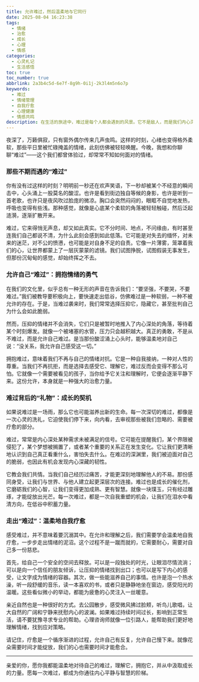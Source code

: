 ```yaml
---
title: 允许难过，然后温柔地与它同行
date: 2025-08-04 16:23:38
tags:
  - 情绪
  - 治愈
  - 成长
  - 心理
  - 情感
categories:
  - 心灵札记
  - 生活感悟
toc: true
toc_number: true
abbrlink: 2a3b4c5d-6e7f-8g9h-0i1j-2k3l4m5n6o7p
keywords:
  - 难过
  - 情绪管理
  - 自我疗愈
  - 心理健康
  - 情感共鸣
description: 在生活的旅途中，难过是每个人都会遇到的风景。它不是敌人，而是我们内心深处最真实的呼唤。这篇文章将带你一起，温柔地拥抱那些不期而遇的难过，理解它带来的深意，并学会如何与它同行，最终找到内心的平静与力量。
---
```


夜深了，万籁俱寂，只有窗外偶尔传来几声虫鸣。这样的时刻，心绪也变得格外柔软，那些平日里被忙碌掩盖的情绪，此刻仿佛被轻轻唤醒。今晚，我想和你聊聊“难过”——这个我们都曾体验过，却常常不知如何面对的情绪。

### 那些不期而遇的“难过”

你有没有过这样的时刻？明明前一秒还在欢声笑语，下一秒却被某个不经意的瞬间击中，心头涌上一股莫名的酸涩。也许是看到街边独自等候的身影，也许是听到一首老歌，也许只是夜风吹过脸庞的微凉。胸口会突然闷闷的，眼眶不自觉地发热，呼吸也变得有些浅。那种感觉，就像是心底某个柔软的角落被轻轻触碰，然后泛起涟漪，逐渐扩散开来。

难过，它来得悄无声息，却又如此真实。它不分时间、地点，不问缘由，有时甚至连我们自己都说不清，为什么此刻会感到如此低落。它可能是对失去的缅怀，对未来的迷茫，对不公的愤懑，也可能是对自身不足的自责。它像一片薄雾，笼罩着我们的心，让世界都蒙上了一层灰蒙蒙的滤镜。我们试图挣脱，试图假装无事发生，但那份沉甸甸的感觉，却始终挥之不去。

### 允许自己“难过”：拥抱情绪的勇气

在我们的文化里，似乎总有一种无形的声音在告诉我们：“要坚强，不要哭，不要难过。”我们被教导要积极向上，要快速走出低谷，仿佛难过是一种软弱，一种不被允许的存在。于是，当难过袭来时，我们常常选择压抑它，隐藏它，甚至批判自己为什么会如此脆弱。

然而，压抑的情绪并不会消失，它们只是被暂时地推入了内心深处的角落，等待着某个时刻爆发。就像一个被堵塞的水管，压力只会越积越大。真正的勇敢，不是从不难过，而是允许自己难过。是当那份酸涩涌上心头时，能够温柔地对自己说：“没关系，我允许自己感受这一切。”

拥抱难过，意味着我们不再与自己的情绪对抗。它是一种自我接纳，一种对人性的尊重。当我们不再抗拒，而是选择去感受它、理解它，难过反而会变得不那么可怕。它就像一个需要被看见的孩子，当你给予它关注和理解时，它便会逐渐平静下来。这份允许，本身就是一种强大的治愈力量。

### 难过背后的“礼物”：成长的契机

如果说难过是一场雨，那么它也可能滋养出新的生命。每一次深切的难过，都像是一次心灵的洗礼，它迫使我们停下来，向内看，去审视那些被我们忽略的、需要被疗愈的部分。

难过，常常是内心深处某种需求未被满足的信号。它可能在提醒我们，某个界限被侵犯了，某个梦想被搁置了，或者某个重要的关系正在发生变化。它让我们更清晰地认识到自己真正看重什么，害怕失去什么。在难过的深渊里，我们被迫面对自己的脆弱，也因此有机会发现内心深藏的韧性。

它教会我们共情。当我们自己经历过痛苦，才能更深刻地理解他人的不易。那份感同身受，让我们与世界、与他人建立起更深层次的连接。难过也是成长的催化剂，它磨砺我们的心智，让我们变得更加成熟、更有智慧。就像一块璞玉，只有经过雕琢，才能绽放出光芒。每一次难过，都是一次自我重塑的机会，让我们在泪水中看清方向，在低谷中积蓄力量。

### 走出“难过”：温柔地自我疗愈

感受难过，并不意味着要沉溺其中。在允许和理解之后，我们需要学会温柔地自我疗愈，一步步走出情绪的泥沼。这个过程不是一蹴而就的，它需要耐心，需要对自己多一份慈悲。

首先，给自己一个安全的空间去释放。可以是一段独处的时光，让眼泪尽情流淌；可以是向一个信任的朋友倾诉，让压抑的情绪找到出口；也可以是写下内心的感受，让文字成为情绪的容器。其次，做一些能滋养自己的事情。也许是泡一个热水澡，听一段舒缓的音乐，读一本喜欢的书，或者只是静静地坐在窗边，感受阳光的温暖。这些看似微小的举动，都能为疲惫的心灵注入一丝暖意。

亲近自然也是一种很好的方式。去公园散步，感受微风拂过脸颊，听鸟儿歌唱，让大自然的广阔和宁静来抚慰内心的波澜。如果难过持续时间过长，影响到正常生活，请不要犹豫寻求专业的帮助。心理咨询师就像一位引路人，能帮助我们更好地理解情绪，找到应对策略。

请记住，疗愈是一个循序渐进的过程，允许自己有反复，允许自己慢下来。就像花朵需要时间才能绽放，我们的心也需要时间才能愈合。

---

亲爱的你，愿你我都能温柔地对待自己的难过，理解它，拥抱它，并从中汲取成长的力量。愿每一次难过，都成为你通往内心平静与智慧的阶梯。